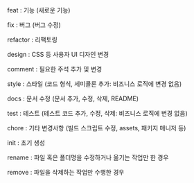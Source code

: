 feat        : 기능 (새로운 기능) 

fix         : 버그 (버그 수정)

refactor    : 리팩토링

design      : CSS 등 사용자 UI 디자인 변경

comment     : 필요한 주석 추가 및 변경

style       : 스타일 (코드 형식, 세미콜론 추가: 비즈니스 로직에 변경 없음)

docs        : 문서 수정 (문서 추가, 수정, 삭제, README)

test        : 테스트 (테스트 코드 추가, 수정, 삭제: 비즈니스 로직에 변경 없음)

chore       : 기타 변경사항 (빌드 스크립트 수정, assets, 패키지 매니저 등)

init        : 초기 생성

rename      : 파일 혹은 폴더명을 수정하거나 옮기는 작업만 한 경우

remove      : 파일을 삭제하는 작업만 수행한 경우